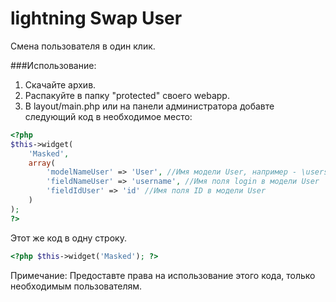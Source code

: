 lightning Swap User
=================

Смена пользователя в один клик.

###Использование:

1. Скачайте архив.
2. Распакуйте в папку "protected" своего webapp.
3. В layout/main.php или на панели администратора добавте следующий код в необходимое место:

```php
<?php
$this->widget(
    'Masked',
    array(
        'modelNameUser' => 'User', //Имя модели User, например - \users\models\User
        'fieldNameUser' => 'username', //Имя поля login в модели User
		'fieldIdUser' => 'id' //Имя поля ID в модели User
    )
);
?>
```
Этот же код в одну строку. 
```php
<?php $this->widget('Masked'); ?>
```

Примечание: Предоставте права на использование этого кода, только необходимым пользователям.